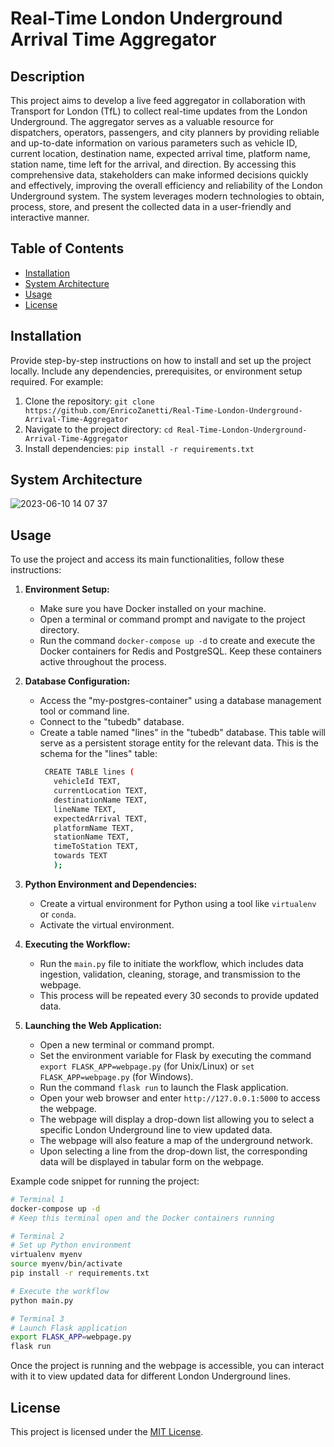 # Real-Time London Underground Arrival Time Aggregator

## Description

This project aims to develop a live feed aggregator in collaboration with Transport for London (TfL) to collect real-time updates from the London Underground. The aggregator serves as a valuable resource for dispatchers, operators, passengers, and city planners by providing reliable and up-to-date information on various parameters such as vehicle ID, current location, destination name, expected arrival time, platform name, station name, time left for the arrival, and direction. By accessing this comprehensive data, stakeholders can make informed decisions quickly and effectively, improving the overall efficiency and reliability of the London Underground system. The system leverages modern technologies to obtain, process, store, and present the collected data in a user-friendly and interactive manner.

## Table of Contents

- [Installation](#installation)
- [System Architecture](#system-architecture)
- [Usage](#usage)
- [License](#license)

## Installation

Provide step-by-step instructions on how to install and set up the project locally. Include any dependencies, prerequisites, or environment setup required. For example:

1. Clone the repository: `git clone https://github.com/EnricoZanetti/Real-Time-London-Underground-Arrival-Time-Aggregator`
2. Navigate to the project directory: `cd Real-Time-London-Underground-Arrival-Time-Aggregator`
3. Install dependencies: `pip install -r requirements.txt`

## System Architecture

![2023-06-10 14 07 37](https://github.com/EnricoZanetti/Real-Time-London-Underground-Arrival-Time-Aggregator/assets/98333026/97b9abc2-8d2c-467f-bd9d-3f48bc4f817f)

## Usage

To use the project and access its main functionalities, follow these instructions:

1. **Environment Setup:**
   - Make sure you have Docker installed on your machine.
   - Open a terminal or command prompt and navigate to the project directory.
   - Run the command `docker-compose up -d` to create and execute the Docker containers for Redis and PostgreSQL. Keep these containers active throughout the process.

2. **Database Configuration:**
   - Access the "my-postgres-container" using a database management tool or command line.
   - Connect to the "tubedb" database.
   - Create a table named "lines" in the "tubedb" database. This table will serve as a persistent storage entity for the relevant data.          This is the schema for the "lines" table:
     ```bash
      CREATE TABLE lines (
		vehicleId TEXT,
    	currentLocation TEXT,
    	destinationName TEXT,
		lineName TEXT,
   		expectedArrival TEXT,
    	platformName TEXT,
		stationName TEXT,
		timeToStation TEXT,
		towards TEXT
		);
      ```
     
3. **Python Environment and Dependencies:**
   - Create a virtual environment for Python using a tool like `virtualenv` or `conda`.
   - Activate the virtual environment.
   
4. **Executing the Workflow:**
   - Run the `main.py` file to initiate the workflow, which includes data ingestion, validation, cleaning, storage, and transmission to the webpage.
   - This process will be repeated every 30 seconds to provide updated data.

5. **Launching the Web Application:**
   - Open a new terminal or command prompt.
   - Set the environment variable for Flask by executing the command `export FLASK_APP=webpage.py` (for Unix/Linux) or `set FLASK_APP=webpage.py` (for Windows).
   - Run the command `flask run` to launch the Flask application.
   - Open your web browser and enter `http://127.0.0.1:5000` to access the webpage.
   - The webpage will display a drop-down list allowing you to select a specific London Underground line to view updated data.
   - The webpage will also feature a map of the underground network.
   - Upon selecting a line from the drop-down list, the corresponding data will be displayed in tabular form on the webpage.

Example code snippet for running the project:
```bash
# Terminal 1
docker-compose up -d
# Keep this terminal open and the Docker containers running

# Terminal 2
# Set up Python environment
virtualenv myenv
source myenv/bin/activate
pip install -r requirements.txt

# Execute the workflow
python main.py

# Terminal 3
# Launch Flask application
export FLASK_APP=webpage.py
flask run
```

Once the project is running and the webpage is accessible, you can interact with it to view updated data for different London Underground lines.

## License

This project is licensed under the [MIT License](https://opensource.org/licenses/MIT).
